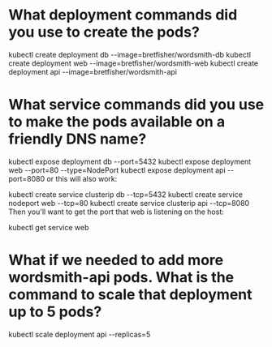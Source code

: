 # What deployment commands did you use to create the pods?

kubectl create deployment db --image=bretfisher/wordsmith-db
kubectl create deployment web --image=bretfisher/wordsmith-web
kubectl create deployment api --image=bretfisher/wordsmith-api
# What service commands did you use to make the pods available on a friendly DNS name?

kubectl expose deployment db --port=5432
kubectl expose deployment web --port=80 --type=NodePort
kubectl expose deployment api --port=8080
or this will also work:

kubectl create service clusterip db --tcp=5432
kubectl create service nodeport web --tcp=80
kubectl create service clusterip api --tcp=8080
Then you'll want to get the port that web is listening on the host:

kubectl get service web

# What if we needed to add more wordsmith-api pods. What is the command to scale that deployment up to 5 pods?

kubectl scale deployment api --replicas=5